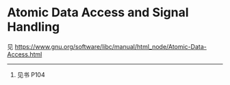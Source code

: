 # Atomic Data Access and Signal Handling

见 https://www.gnu.org/software/libc/manual/html_node/Atomic-Data-Access.html

---
1. 见书 P104
